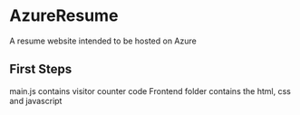 # AzureResume
A resume website intended to be hosted on Azure

## First Steps
main.js contains visitor counter code
Frontend folder contains the html, css and javascript